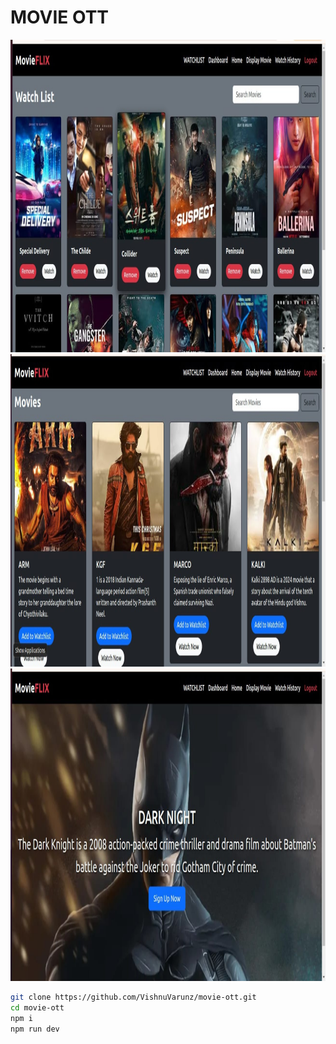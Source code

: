 # MOVIE OTT

<img src="https://github.com/VishnuVarunz/movie-ott/blob/main/src/assets/img1.jpeg?raw=true" alt="vyuha" width="800" height="500">
<img src="https://github.com/VishnuVarunz/movie-ott/blob/main/src/assets/img2.jpeg?raw=true" alt="vyuha" width="800" height="500">
<img src="https://github.com/VishnuVarunz/movie-ott/blob/main/src/assets/img3.jpeg?raw=true" alt="vyuha" width="800" height="500">

```bash
git clone https://github.com/VishnuVarunz/movie-ott.git
cd movie-ott
npm i
npm run dev
```